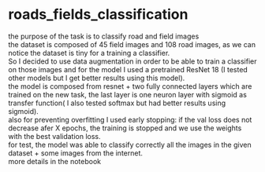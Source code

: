 # roads_fields_classification
the purpose of the task is to classify road and field images </br>
the dataset is composed of 45 field images and 108 road images, as we can notice the dataset is tiny for a training a classifier.  
So I decided to use data augmentation in order to be able to train a classifier on those images and for the model I used a pretrained ResNet 18 (I tested other models but I get better results using this model).       
the model is composed from resnet + two fully connected layers which are trained on the new task, the last layer is one neuron layer with sigmoid as transfer function( I also tested softmax but had better results using sigmoid).     
also for preventing overfitting I used early stopping: if the val loss does not decrease afer X epochs, the training is stopped and we use the weights with the best validation loss.   
for test, the model was able to classify correctly all the images in the given dataset + some images from the internet. \
more details in the notebook
